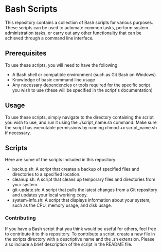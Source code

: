 # Bash Scripts

This repository contains a collection of Bash scripts for various purposes. These scripts can be used to automate common tasks, perform system administration tasks, or carry out any other functionality that can be achieved through a command line interface.

## Prerequisites

To use these scripts, you will need to have the following:

- A Bash shell or compatible environment (such as Git Bash on Windows)
- Knowledge of basic command line usage
- Any necessary dependencies or tools required for the specific script you wish to use (these will be specified in the script's documentation)

## Usage

To use these scripts, simply navigate to the directory containing the script you wish to use, and run it using the ./script_name.sh command. Make sure the script has executable permissions by running chmod +x script_name.sh if necessary.

## Scripts
Here are some of the scripts included in this repository:

- backup.sh: A script that creates a backup of specified files and directories to a specified location.
- cleanup.sh: A script that cleans up temporary files and directories from your system.
- git-update.sh: A script that pulls the latest changes from a Git repository and updates your local working copy.
- system-info.sh: A script that displays information about your system, such as the CPU, memory usage, and disk usage.


### Contributing
If you have a Bash script that you think would be useful for others, feel free to contribute it to this repository. To contribute a script, create a new file in the scripts directory with a descriptive name and the .sh extension. Please also include a brief description of the script in the README file.
